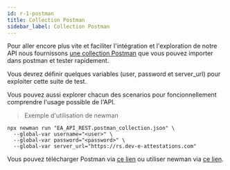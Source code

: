 ```yaml
---
id: r-1-postman
title: Collection Postman
sidebar_label: Collection Postman
---
```


Pour aller encore plus vite et faciliter l'intégration et l'exploration de notre API nous fournissons <a href="/postman/__eAttestations-API-REST-multi-version.postman_collection.json">une collection Postman</a> que vous pouvez importer dans postman et tester rapidement.

Vous devrez définir quelques variables (user, password et server_url) pour exploiter cette suite de test.

Vous pouvez aussi explorer chacun des scenarios pour foncionnellement comprendre l'usage possible de l'API.

> Exemple d'utilisation de newman

```shell
npx newman run "EA_API_REST.postman_collection.json" \
  --global-var username="<user>" \
  --global-var password="<password>" \
  --global-var server_url="https://rs.dev-e-attestations.com"
```


Vous pouvez télécharger Postman via <a href="https://www.getpostman.com/downloads/">ce lien</a> ou utiliser newman via <a href="https://github.com/postmanlabs/newman">ce lien</a>.

